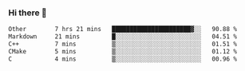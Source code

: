 ### Hi there 👋

<!--
**WShiBin/WShiBin** is a ✨ _special_ ✨ repository because its `README.md` (this file) appears on your GitHub profile.

Here are some ideas to get you started:

- 🔭 I’m currently working on ...
- 🌱 I’m currently learning ...
- 👯 I’m looking to collaborate on ...
- 🤔 I’m looking for help with ...
- 💬 Ask me about ...
- 📫 How to reach me: ...
- 😄 Pronouns: ...
- ⚡ Fun fact: ...
-->

<!--START_SECTION:waka-->

```txt
Other        7 hrs 21 mins   ██████████████████████▓░░   90.88 %
Markdown     21 mins         █░░░░░░░░░░░░░░░░░░░░░░░░   04.51 %
C++          7 mins          ▒░░░░░░░░░░░░░░░░░░░░░░░░   01.51 %
CMake        5 mins          ▒░░░░░░░░░░░░░░░░░░░░░░░░   01.12 %
C            4 mins          ▒░░░░░░░░░░░░░░░░░░░░░░░░   00.96 %
```

<!--END_SECTION:waka-->
